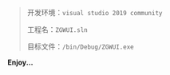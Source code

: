 > 开发环境：`visual studio 2019 community` 
>
> 工程名：`ZGWUI.sln`
>
> 目标文件：`/bin/Debug/ZGWUI.exe`



**Enjoy...**

